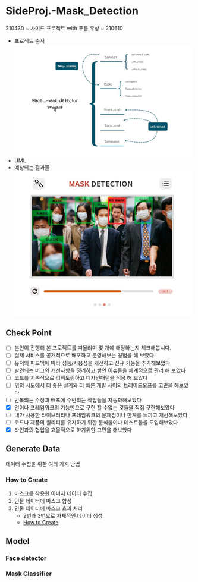 # SideProj.-Mask_Detection
 210430 ~ 사이드 프로젝트 with 푸름,우상 ~ 210610
 
- 프로젝트 순서
![MaskDetectionProject](./image/Mask_Detection_Project.JPG)
- UML<br>
- 예상되는 결과물<br>
![MaskDetectionPrototype](./image/Mask_detection_prototype.JPG)

## Check Point
- [ ] 본인이 진행해 본 프로젝트를 떠올리며 몇 개에 해당하는지 체크해봅시다.   
- [ ] 실제 서비스를 공개적으로 배포하고 운영해보는 경험을 해 보았다   
- [ ] 유저의 피드백에 따라 성능/사용성을 개선하고 신규 기능을 추가해보았다   
- [ ]  발견되는 버그와 개선사항을 정리하고 쌓인 이슈들을 체계적으로 관리 해 보았다   
- [ ] 코드를 지속적으로 리펙토링하고 디자인패턴을 적용 해 보았다   
- [ ] 위의 시도에서 더 좋은 설계와 더 빠른 개발 사이의 트레이드오프를 고민을 해보았다   
- [ ] 반복되는 수정과 배포에 수반되는 작업들을 자동화해보았다   
- [x] 언어나 프레임워크의 기능만으로 구현 할 수없는 것들을 직접 구현해보았다   
- [ ] 내가 사용한 라이브러리나 프레임워크의 문제점이나 한계를 느끼고 개선해보았다   
- [ ] 코드나 제품의 퀄리티를 유지하기 위한 분석툴이나 테스트툴을 도입해보았다   
- [x] 타인과의 협업을 효율적으로 하기위한 고민을 해보았다   

## Generate Data
데이터 수집을 위한 여러 가지 방법
### How to Create
1. 마스크를 착용한 이미지 데이터 수집
2. 인물 데이터에 마스크 합성
3. 인물 데이터에 마스크 효과 처리
    - 2번과 3번으로 자체적인 데이터 생성
    - [How to Create](./dataset/code/)

## Model
### Face detector
### Mask Classifier
